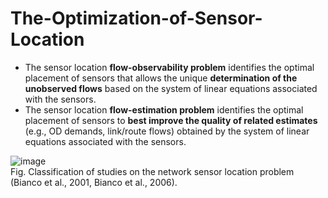 # The-Optimization-of-Sensor-Location
 - The sensor location **flow-observability problem** identifies the optimal placement of sensors that allows the unique **determination of the unobserved flows** based on the system of linear equations associated with the sensors.        
 - The sensor location **flow-estimation problem** identifies the optimal placement of sensors to **best improve the quality of related estimates** (e.g., OD demands, link/route flows) obtained by the system of linear equations associated with the sensors. 

![image](https://ars.els-cdn.com/content/image/1-s2.0-S0191261516000436-gr1.jpg)      
Fig.  Classification of studies on the network sensor location problem (Bianco et al., 2001, Bianco et al., 2006).
